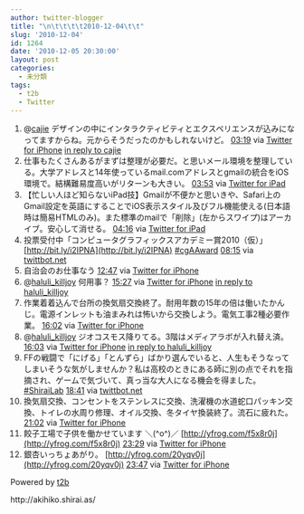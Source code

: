 ```yaml
---
author: twitter-blogger
title: "\n\t\t\t\t2010-12-04\t\t"
slug: '2010-12-04'
id: 1264
date: '2010-12-05 20:30:00'
layout: post
categories:
  - 未分類
tags:
  - t2b
  - Twitter
---
```


<div xmlns:georss="http://www.georss.org/georss">

1.  <span><span>@[cajie](http://twitter.com/cajie "cajie") デザインの中にインタラクティビティとエクスペリエンスが込みになってますからね。元からそうだったのかもしれないけど。</span> <span>[<span>03:19</span>](http://twitter.com/o_ob/status/11062100474462208) <span>via [Twitter for iPhone](http://twitter.com/)</span> [in reply to cajie](http://twitter.com/cajie/status/11052400127250432)</span></span>
2.  <span><span>仕事もたくさんあるがまずは整理が必要だ。と思いメール環境を整理している。大学アドレスと14年使っているmail.comアドレスとgmailの統合をiOS環境で。結構難易度高いがリターンも大きい。</span> <span>[<span>03:53</span>](http://twitter.com/o_ob/status/11070526868951041) <span>via [Twitter for iPad](http://itunes.apple.com/app/twitter/id333903271?mt=8)</span></span></span>
3.  <span><span>【忙しい人ほど知らないiPad技】Gmailが不便かと思いきや、Safari上のGmail設定を英語にすることでiOS表示スタイル及びフル機能使える(日本語時は簡易HTMLのみ)。また標準のmailで「削除」(左からスワイプ)はアーカイブ。安心して消せる。</span> <span>[<span>04:16</span>](http://twitter.com/o_ob/status/11076479265804288) <span>via [Twitter for iPad](http://itunes.apple.com/app/twitter/id333903271?mt=8)</span></span></span>
4.  <span><span>投票受付中「コンピュータグラフィックスアカデミー賞2010（仮）」 [http://bit.ly/i2IPNA](http://bit.ly/i2IPNA) [#cgAAward](http://twitter.com/search?q=%23cgAAward "#cgAAward")</span> <span>[<span>08:15</span>](http://twitter.com/o_ob/status/11136609474846720) <span>via [twittbot.net](http://twittbot.net/)</span></span></span>
5.  <span><span>自治会のお仕事なう</span> <span>[<span>12:47</span>](http://twitter.com/o_ob/status/11205087074455552) <span>via [Twitter for iPhone](http://twitter.com/)</span></span></span>
6.  <span><span>@[haluli_killjoy](http://twitter.com/haluli_killjoy "haluli_killjoy") 何用事？</span> <span>[<span>15:27</span>](http://twitter.com/o_ob/status/11245140534366209) <span>via [Twitter for iPhone](http://twitter.com/)</span> [in reply to haluli_killjoy](http://twitter.com/haluli_killjoy/status/11240807189184512)</span></span>
7.  <span><span>作業着着込んで台所の換気扇交換終了。耐用年数の15年の倍は働いたかんじ。電源インレットも油まみれは怖いから交換しよう。電気工事2種必要作業。</span> <span>[<span>16:02</span>](http://twitter.com/o_ob/status/11254111185936384) <span>via [Twitter for iPhone](http://twitter.com/)</span></span></span>
8.  <span><span>@[haluli_killjoy](http://twitter.com/haluli_killjoy "haluli_killjoy") ジオコスモス降りてる。3階はメディアラボが入れ替え済。</span> <span>[<span>16:03</span>](http://twitter.com/o_ob/status/11254414568333312) <span>via [Twitter for iPhone](http://twitter.com/)</span> [in reply to haluli_killjoy](http://twitter.com/haluli_killjoy/status/11250193886347264)</span></span>
9.  <span><span>FFの戦闘で「にげる」「とんずら」ばかり選んでいると、人生もそうなってしまいそうな気がしませんか？私は高校のときにある師に別の点でそれを指摘され、ゲームで気づいて、真っ当な大人になる機会を得ました。[#ShiraiLab](http://twitter.com/search?q=%23ShiraiLab "#ShiraiLab")</span> <span>[<span>18:41</span>](http://twitter.com/o_ob/status/11294074938073088) <span>via [twittbot.net](http://twittbot.net/)</span></span></span>
10.  <span><span>換気扇交換、コンセントをステンレスに交換、洗濯機の水道蛇口パッキン交換、トイレの水周り修理、オイル交換、冬タイヤ換装終了。流石に疲れた。</span> <span>[<span>21:02</span>](http://twitter.com/o_ob/status/11329558200455168) <span>via [Twitter for iPhone](http://twitter.com/)</span></span></span>
11.  <span><span>餃子工場で子供を働かせています ＼(^o^)／ [http://yfrog.com/f5x8r0j](http://yfrog.com/f5x8r0j)</span> <span>[<span>23:29</span>](http://twitter.com/o_ob/status/11366435867598848) <span>via [Twitter for iPhone](http://twitter.com/)</span></span></span>
12.  <span><span>銀杏いっちょあがり。 [http://yfrog.com/20yqv0j](http://yfrog.com/20yqv0j)</span> <span>[<span>23:47</span>](http://twitter.com/o_ob/status/11371109274357760) <span>via [Twitter for iPhone](http://twitter.com/)</span></span></span>

</div>

Powered by [t2b](http://t2b.utilz.jp/)

<div>http://akihiko.shirai.as/</div>